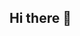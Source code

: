 ## Hi there 👋

<!--
**courtwhee/courtwhee** is a ✨ _special_ ✨ repository because its `README.md` (this file) appears on your GitHub profile.

Here are some ideas to get you started:

- 🌱 I’m currently learning ... CompTIA IT Fundamentals ITF+, i.e. I'm brand new
- 👯 I’m looking to collaborate with ... anyone else who's new!
- 🤔 I’m looking for help with ... breaking into the tech industry, +/- focus on cybersecurity, because I know it's competitive, but am open to any/all advice!
- 💬 Ask me about ... anything. I know a little about a lot. 
- 📫 How to reach me: ... email is best, or message here and I will respond ASAP. 
- 😄 Pronouns: ... she/her
- ⚡ Fun fact: ... I grew up 10 minutes from where Jersey Shore was filmed.
-->
